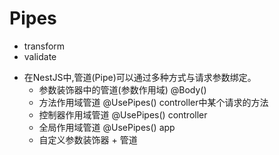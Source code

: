 # Pipes

- transform
- validate

* 在NestJS中,管道(Pipe)可以通过多种方式与请求参数绑定。
  - 参数装饰器中的管道(参数作用域) @Body()
  - 方法作用域管道 @UsePipes() controller中某个请求的方法
  - 控制器作用域管道 @UsePipes() controller
  - 全局作用域管道 @UsePipes() app
  - 自定义参数装饰器 + 管道
